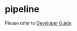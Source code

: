 # pipeline

Please refer to [Developer Guide](https://aws.github.io/aws-pdk/developer_guides/pipeline/index.html)